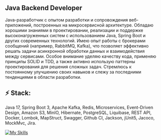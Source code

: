 ## Java Backend Developer


Java-разработчик с опытом разработки и сопровождения веб-приложений, построенных на микросервисной архитектуре. Обладаю хорошими знаниями в проектировании, реализации и поддержке высоконагруженных систем с использованием Java, Spring Boot и других современных технологий. Имею опыт работы с брокерами сообщений (например, RabbitMQ, Kafka), что позволяет эффективно решать задачи асинхронной обработки данных и взаимодействия между сервисами. Особое внимание уделяю качеству кода, применяю принципы SOLID и TDD, а также активно использую паттерны проектирования для решения сложных задач. Стремлюсь к постоянному улучшению своих навыков и слежу за последними тенденциями в области разработки.


 ## ⚡ Stack:
Java 17, Spring Boot 3, Apache Kafka, Redis, Microservices, Event-Driven Design, Amazon S3, MinIO, Hibernate, PostgreSQL, Liquibase, REST API, Docker, Lombok, MapStruct, Swagger, Github CI, Jackson, jUnit5, Jacoco, MockMvc, Jira.

 [![My Skills](https://skillicons.dev/icons?i=java,idea,gradle,linux,git,spring,postgres,kafka,redis,docker,postman,html,css,php,vscode,md&perline=8)](https://skillicons.dev)

